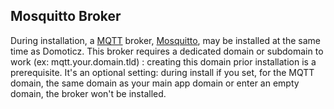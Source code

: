 ## Mosquitto Broker

During installation, a [MQTT](https://en.wikipedia.org/wiki/MQTT) broker, [Mosquitto](https://mosquitto.org/), may be installed at the same time as Domoticz.
This broker requires a dedicated domain or subdomain to work (ex: mqtt.your.domain.tld) : creating this domain prior installation is a prerequisite.
It's an optional setting: during install if you set, for the MQTT domain, the same domain as your main app domain or enter an empty domain, the broker won't be installed.